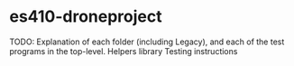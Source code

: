 # es410-droneproject

TODO:
Explanation of each folder (including Legacy), and each of the test programs in the top-level.
Helpers library
Testing instructions
